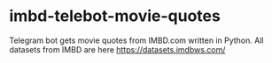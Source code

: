 # imbd-telebot-movie-quotes
Telegram bot gets movie quotes from IMBD.com written in Python.
All datasets from IMBD are here https://datasets.imdbws.com/
